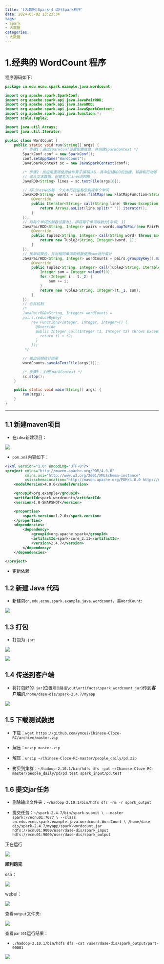 ```yaml
---
title: '[大数据]Spark-4 运行Spark程序'
date: 2024-05-02 13:23:34
tags: 
- Spark
- 大数据
categories: 
- 大数据
---
```


# 1.经典的 WordCount 程序

程序源码如下:

```java
package cn.edu.ecnu.spark.example.java.wordcount;

import org.apache.spark.SparkConf;
import org.apache.spark.api.java.JavaPairRDD;
import org.apache.spark.api.java.JavaRDD;
import org.apache.spark.api.java.JavaSparkContext;
import org.apache.spark.api.java.function.*;
import scala.Tuple2;

import java.util.Arrays;
import java.util.Iterator;

public class WordCount {
    public static void run(String[] args) {
        /* 步骤1：通过SparkConf设置配置信息，并创建SparkContext */
        SparkConf conf = new SparkConf();
        conf.setAppName("WordCount");
        JavaSparkContext sc = new JavaSparkContext(conf);

        /* 步骤2：按应用逻辑使用操作算子编写DAG，其中包括RDD的创建、转换和行动等 */
        // 读入文本数据，创建名为lines的RDD
        JavaRDD<String> lines = sc.textFile(args[0]);

        // 将lines中的每一个文本行按空格分割成单个单词
        JavaRDD<String> words = lines.flatMap(new FlatMapFunction<String, String>() {
            @Override
            public Iterator<String> call(String line) throws Exception {
                return Arrays.asList(line.split(" ")).iterator();
            }
        });
        // 将每个单词的频数设置为1，即将每个单词映射为[单词, 1]
        JavaPairRDD<String, Integer> pairs = words.mapToPair(new PairFunction<String, String, Integer>() {
            @Override
            public Tuple2<String, Integer> call(String word) throws Exception {
                return new Tuple2<String, Integer>(word, 1);
            }
        });
        // 按单词聚合，并对相同单词的频数使用sum进行累计
        JavaPairRDD<String, Integer> wordCounts = pairs.groupByKey().mapToPair(new PairFunction<Tuple2<String, Iterable<Integer>>, String, Integer>() {
            @Override
            public Tuple2<String, Integer> call(Tuple2<String, Iterable<Integer>> t) throws Exception {
                Integer sum = Integer.valueOf(0);
                for (Integer i : t._2) {
                    sum += i;
                }
                return new Tuple2<String, Integer>(t._1, sum);
            }
        });
        // 合并机制
        /*
        JavaPairRDD<String, Integer> wordCounts =
        pairs.reduceByKey(
            new Function2<Integer, Integer, Integer>() {
              @Override
              public Integer call(Integer t1, Integer t2) throws Exception {
                return t1 + t2;
              }
            });
         */

        // 输出词频统计结果
        wordCounts.saveAsTextFile(args[1]);

        /* 步骤3：关闭SparkContext */
        sc.stop();
    }

    public static void main(String[] args) {
        run(args);
    }
}
```

----------------

## 1.1 新建maven项目

- 在`idea`新建项目：

![](https://cdn.jsdelivr.net/gh/oixel64/imgs/imgs/202405021832587.png)

- `pom.xml`内容如下：

```xml
<?xml version="1.0" encoding="UTF-8"?>
<project xmlns="http://maven.apache.org/POM/4.0.0"
         xmlns:xsi="http://www.w3.org/2001/XMLSchema-instance"
         xsi:schemaLocation="http://maven.apache.org/POM/4.0.0 http://maven.apache.org/xsd/maven-4.0.0.xsd">
    <modelVersion>4.0.0</modelVersion>

    <groupId>org.example</groupId>
    <artifactId>spark-wordcount</artifactId>
    <version>1.0-SNAPSHOT</version>

    <properties>
        <spark.version>1.2.0</spark.version>
    </properties>
    <dependencies>
        <dependency>
            <groupId>org.apache.spark</groupId>
            <artifactId>spark-core_2.11</artifactId>
            <version>2.4.7</version>
        </dependency>
    </dependencies>

</project>
```

- 更新依赖

## 1.2 新建 Java 代码

- 新建包`cn.edu.ecnu.spark.example.java.wordcount`，类`WordCount`: 

![](https://cdn.jsdelivr.net/gh/oixel64/imgs/imgs/202405021833109.png)

## 1.3 打包

- 打包为`.jar`:

![](https://cdn.jsdelivr.net/gh/oixel64/imgs/imgs/202405021759128.png)

![](https://cdn.jsdelivr.net/gh/oixel64/imgs/imgs/202405021800838.png)

## 1.4 传送到客户端

- 将打包好的`.jar`(位置`项目路径\out\artifacts\spark_wordcount_jar`)传到**客户端**的`/home/dase-dis/spark-2.4.7/myapp`

![](https://cdn.jsdelivr.net/gh/oixel64/imgs/imgs/202405021803426.png)

## 1.5 下载测试数据

- 下载：`wget https://github.com/ymcui/Chinese-Cloze-RC/archive/master.zip`

- 解压：`unzip master.zip`

- 解压：`unzip ~/Chinese-Cloze-RC-master/people_daily/pd.zip`

- 拷贝到集群：`~/hadoop-2.10.1/bin/hdfs dfs -put ~/Chinese-Cloze-RC-master/people_daily/pd/pd.test spark_input/pd.test`

## 1.6 提交jar任务

- 删除输出文件夹：`~/hadoop-2.10.1/bin/hdfs dfs -rm -r spark_output`

- 提交任务：`~/spark-2.4.7/bin/spark-submit \
--master spark://ecnu01:7077 \
--class cn.edu.ecnu.spark.example.java.wordcount.WordCount \
/home/dase-dis/spark-2.4.7/myapp/spark-wordcount.jar hdfs://ecnu01:9000/user/dase-dis/spark_input hdfs://ecnu01:9000/user/dase-dis/spark_output`

正在运行

![](https://cdn.jsdelivr.net/gh/oixel64/imgs/imgs/202405021816280.png)

**顺利跑完**

ssh：

![](https://cdn.jsdelivr.net/gh/oixel64/imgs/imgs/202405021831459.png)

webui：

![](https://cdn.jsdelivr.net/gh/oixel64/imgs/imgs/202405021830147.png)

查看`output`文件夹:

![](https://cdn.jsdelivr.net/gh/oixel64/imgs/imgs/202405021931447.png)

查看`part01`运行结果：

- `./hadoop-2.10.1/bin/hdfs dfs -cat /user/dase-dis/spark_output/part-00001`

![](https://cdn.jsdelivr.net/gh/oixel64/imgs/imgs/202405021934024.png)
